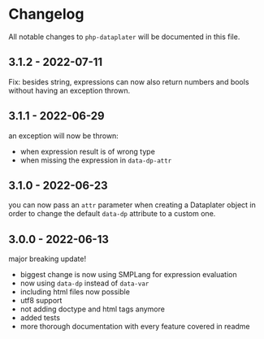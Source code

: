 # Changelog

All notable changes to `php-dataplater` will be documented in this file.

## 3.1.2 - 2022-07-11

Fix: besides string, expressions can now also return numbers and bools without having an exception thrown.

## 3.1.1 - 2022-06-29

an exception will now be thrown:

- when expression result is of wrong type
- when missing the expression in `data-dp-attr`

## 3.1.0 - 2022-06-23

you can now pass an `attr` parameter when creating a Dataplater object in order to change the default `data-dp` attribute to a custom one.

## 3.0.0 - 2022-06-13

major breaking update!

- biggest change is now using SMPLang for expression evaluation
- now using `data-dp` instead of `data-var`
- including html files now possible
- utf8 support
- not adding doctype and html tags anymore
- added tests
- more thorough documentation with every feature covered in readme
